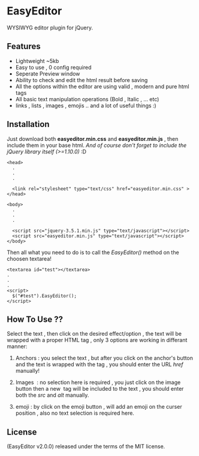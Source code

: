 # EasyEditor
WYSIWYG editor plugin for jQuery.

## Features
- Lightweight ~5kb
- Easy to use , 0 config required
- Seperate Preview window
- Ability to check and edit the html result before saving
- All the options within the editor are using valid , modern and pure html tags
- All basic text manipulation operations (Bold , Italic , ... etc)
- links , lists , images , emojis .. and a lot of useful things :)

## Installation
Just download both **easyeditor.min.css** and **easyeditor.min.js** , then include them 
in your base html. *And of course don't forget to include the jQuery library itself (>=1.10.0)* :D

``` 
<head>
  .
  .
  .
  
  <link rel="stylesheet" type="text/css" href="easyeditor.min.css" >
</head>

<body>
  .
  .
  .
  
  <script src="jquery-3.5.1.min.js" type="text/javascript"></script>
  <script src="easyeditor.min.js" type="text/javascript"></script>
</body>
```

Then all what you need to do is to call the *EasyEditor()* method on the choosen textarea!
```
<textarea id="test"></textarea>
.
.
.
<script>
  $("#test").EasyEditor();
</script>
```

## How To Use ??
Select the text , then click on the desired effect/option , the text will be wrapped 
with a proper HTML tag , only 3 options are working in differant manner:

1. Anchors <a> : you select the text , but after you click on the anchor's button
   and the text is wrapped with the <a> tag , you should enter the URL *href* manually!

2. Images <img> : no selection here is required , you just click on the image button then 
   a new <img> tag will be included to the text , you should enter both the *src* and *alt* manually.
   
3. emoji : by click on the emoji button , will add an emoji on the curser position , also no text
   selection is required here.

## License
(EasyEditor v2.0.0) released under the terms of the MIT license.
